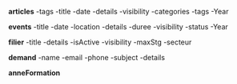 **articles**
-tags
-title
-date
-details
-visibility
-categories
-tags
-Year

**events**
-title
-date
-location
-details
-duree
-visibility
-status
-Year

**filier**
-title
-details
-isActive
-visibility
-maxStg
-secteur

**demand**
-name
-email
-phone
-subject
-details

**anneFormation**
 
